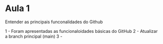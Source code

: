 # Aula 1
Entender as principais funconalidades do Github

1 - Foram apresentadas as funcionaloidades básicas do GitHub
2 - Atualizar a branch principal (main)
3 - 
